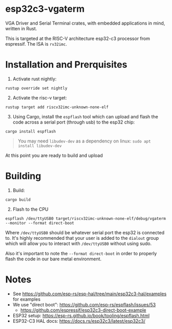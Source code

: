 # esp32c3-vgaterm
VGA Driver and Serial Terminal crates, with embedded applications in mind, written in Rust.

This is targeted at the RISC-V architecture esp32-c3 processor from espressif. The ISA is `rv32imc`.

# Installation and Prerquisites

1. Activate rust nightly:

`rustup override set nightly`

2. Activate the risc-v target:

`rustup target add riscv32imc-unknown-none-elf`

3. Using Cargo, install the `espflash` tool which can upload and flash the code across a serial 
port (through usb) to the esp32 chip:

`cargo install espflash`

> You may need `libudev-dev` as a dependency on linux: `sudo apt install libudev-dev`

At this point you are ready to build and upload

# Building

1. Build:

`cargo build`

2. Flash to the CPU

`espflash /dev/ttyUSB0 target/riscv32imc-unknown-none-elf/debug/vgaterm --monitor --format direct-boot`

Where `/dev/ttyUSB0` should be whatever serial port the esp32 is connected to. It's highly recommended that your user
is added to the `dialout` group which will allow you to interact with `/dev/ttyUSB0` without using sudo.

Also it's important to note the `--format direct-boot` in order to properly flash the code in our bare metal environment.

# Notes
* See https://github.com/esp-rs/esp-hal/tree/main/esp32c3-hal/examples for examples
* We use "direct boot": https://github.com/esp-rs/espflash/issues/53
    * https://github.com/espressif/esp32c3-direct-boot-example
* ESP32 setup: https://esp-rs.github.io/book/tooling/espflash.html
* ESP32-C3 HAL docs: https://docs.rs/esp32c3/latest/esp32c3/

